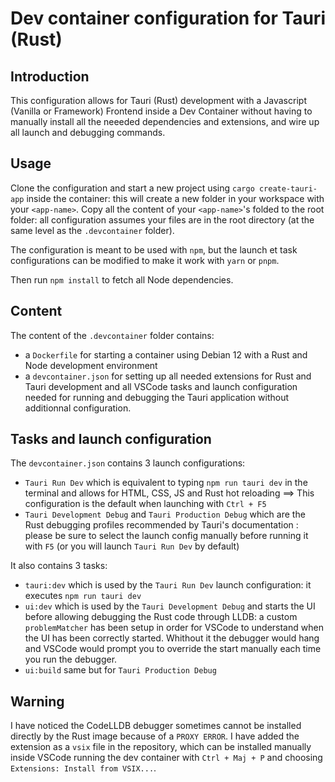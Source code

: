 # Dev container configuration for Tauri (Rust)

## Introduction
This configuration allows for Tauri (Rust) development with a Javascript (Vanilla or Framework) Frontend inside a Dev Container without having to manually install all the neeeded dependencies and extensions, and wire up all launch and debugging commands.

## Usage
Clone the configuration and start a new project using `cargo create-tauri-app` inside the container: this will create a new folder in your workspace with your `<app-name>`. 
Copy all the content of your `<app-name>`'s folded to the root folder: all configuration assumes your files are in the root directory (at the same level as the `.devcontainer` folder).

The configuration is meant to be used with `npm`, but the launch et task configurations can be modified to make it work with `yarn` or `pnpm`.

Then run `npm install` to fetch all Node dependencies.

## Content
The content of the `.devcontainer` folder contains:
- a `Dockerfile` for starting a container using Debian 12 with a Rust and Node development environment
- a `devcontainer.json` for setting up all needed extensions for Rust and Tauri development and all VSCode tasks and launch configuration needed for running and debugging the Tauri application without additionnal configuration.

## Tasks and launch configuration
The `devcontainer.json` contains 3 launch configurations:
- `Tauri Run Dev` which is equivalent to typing `npm run tauri dev` in the terminal and allows for HTML, CSS, JS and Rust hot reloading ==> This configuration is the default when launching with `Ctrl + F5`
- `Tauri Development Debug` and `Tauri Production Debug` which are the Rust debugging profiles recommended by Tauri's documentation : please be sure to select the launch config manually before running it with `F5` (or you will launch `Tauri Run Dev` by default)

It also contains 3 tasks:
- `tauri:dev` which is used by the `Tauri Run Dev` launch configuration: it executes `npm run tauri dev`
- `ui:dev` which is used by the `Tauri Development Debug` and starts the UI before allowing debugging the Rust code through LLDB: a custom `problemMatcher` has been setup in order for VSCode to understand when the UI has been correctly started. Whithout it the debugger would hang and VSCode would prompt you to override the start manually each time you run the debugger.
- `ui:build` same but for `Tauri Production Debug`

## Warning
I have noticed the CodeLLDB debugger sometimes cannot be installed directly by the Rust image because of a `PROXY ERROR`. I have added the extension as a `vsix` file in the repository, which can be installed manually inside VSCode running the dev container with `Ctrl + Maj + P` and choosing `Extensions: Install from VSIX...`.
